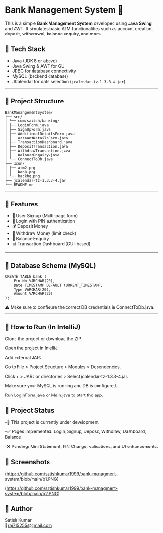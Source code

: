 # Bank Management System 🏦

This is a simple **Bank Management System** developed using **Java Swing** and AWT. It simulates basic ATM functionalities such as account creation, deposit, withdrawal, balance enquiry, and more.

## 🔧 Tech Stack

- Java (JDK 8 or above)
- Java Swing & AWT for GUI
- JDBC for database connectivity
- MySQL (backend database)
- JCalendar for date selection (`jcalendar-tz-1.3.3-4.jar`)

---

## 📁 Project Structure
```
BankManangementSystem/
├── src/
│ └── com/satish/banking/
│ ├── LoginForm.java
│ ├── SignUpForm.java
│ ├── AdditionalDetailsForm.java
│ ├── AccountDetailsForm.java
│ ├── TransactionDashboard.java
│ ├── DepositTransaction.java
│ ├── WithdrawTransaction.java
│ ├── BalanceEnquiry.java
│ └── ConnectToDb.java
├── Icon/
│ ├── atm2.png
│ ├── bank.png
│ └── backbg.png
├── jcalendar-tz-1.3.3-4.jar
└── README.md
```


---

## 🧾 Features

- 📝 User Signup (Multi-page form)
- 🔐 Login with PIN authentication
- 💰 Deposit Money
- 🏧 Withdraw Money (limit check)
- 📄 Balance Enquiry
- 📊 Transaction Dashboard (GUI-based)

---

## 💽 Database Schema (MySQL)

```
CREATE TABLE bank (
    Pin_No VARCHAR(20),
    Date TIMESTAMP DEFAULT CURRENT_TIMESTAMP,
    Type VARCHAR(20),
    Amount VARCHAR(20)
);
```
⚠️ Make sure to configure the correct DB credentials in ConnectToDb.java.

---

## 🔌 How to Run (In IntelliJ)
 Clone the project or download the ZIP.

 Open the project in IntelliJ.

 Add external JAR:

 Go to File > Project Structure > Modules > Dependencies.

 Click + > JARs or directories > Select jcalendar-tz-1.3.3-4.jar.

 Make sure your MySQL is running and DB is configured.

 Run LoginForm.java or Main.java to start the app.

## 🚧 Project Status
 -🔧 This project is currently under development.
 
 -✅ Pages implemented: Login, Signup, Deposit, Withdraw, Dashboard, Balance

 -❌ Pending: Mini Statement, PIN Change, validations, and UI enhancements.

## 📸 Screenshots
(https://github.com/satishkumar1999/bank-managment-system/blob/main/b1.PNG)

(https://github.com/satishkumar1999/bank-managment-system/blob/main/b2.PNG)

## 👤 Author
 Satish Kumar  
📧raj715255@gmail.com



















